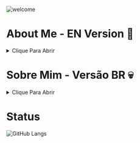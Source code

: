 ![welcome](https://github.com/GaryLickt/GaryLickt/assets/70419113/be3bdc77-6c6e-4e7c-886b-8f305c325661)
# About Me - EN Version 👀
<details>
<summary>Clique Para Abrir</summary>
- My name is Gabriel</br>
- I am currently 17 years old</br> 
- I study at the Universidade Católica de Pernambuco 💵</br>
- And I'm brazilian 😲</br>
- I'm studying computer science, currently in the 1st period 🖥</br>
- And I plan to use github to store and document my codes made during this time at university 🤓</br>
</details>

# Sobre Mim - Versão BR 💀

<details>
<summary>Clique Para Abrir</summary>
- Meu nome é Gabriel</br>
- Atualmente possuo 17 anos</br>
- Estou estudando na Universidade Católica de Pernambuco 💵</br>
- E sou brasileiro 😲</br>
- Estou estudando Ciencias da Computação, e atualmente estou no 1º periodo 🖥</br>
- E planejo usar o github para guardar e documentar meus codigos feitos durante esse tempo na universidade 🤓</br>
</details>

# Status
![GitHub Langs](https://github-readme-stats.vercel.app/api/top-langs/?username=garylickt&layout=compact&theme=blue-green)
